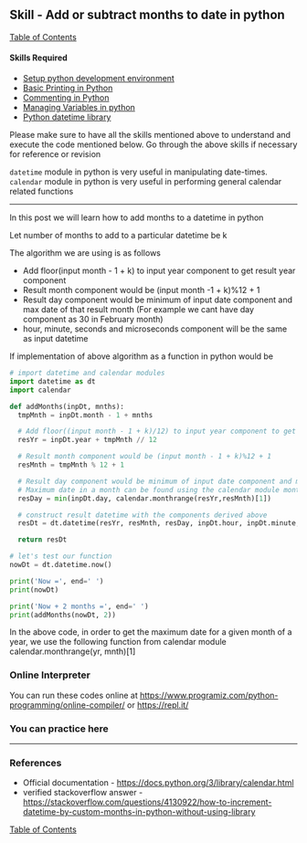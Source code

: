 ## Skill - Add or subtract months to date in python
[Table of Contents](https://nagasudhir.blogspot.com/2020/04/taming-python-table-of-contents.html)

#### Skills Required
* [Setup python development environment](https://nagasudhir.blogspot.com/2020/04/setup-python-development-environment_14.html)
* [Basic Printing in Python](https://nagasudhir.blogspot.com/2020/04/basic-printing-in-python.html)
* [Commenting in Python](https://nagasudhir.blogspot.com/2020/04/comments-in-python.html)
* [Managing Variables in python](https://nagasudhir.blogspot.com/2020/04/managing-variables-in-python.html)
* [Python datetime library](https://nagasudhir.blogspot.com/2020/05/datetime-library-in-python.html)

Please make sure to have all the skills mentioned above to understand and execute the code mentioned below. Go through the above skills if necessary for reference or revision

`datetime` module in python is very useful in manipulating date-times.
`calendar` module in python is very useful in performing general calendar related functions
<hr/>
In this post we will learn how to add months to a datetime in python

Let number of months to add to a particular datetime be k

The algorithm we are using is as follows
* Add floor(input month - 1 + k) to input year component to get result year component
* Result month component would be (input month -1 + k)%12 + 1
* Result day component would be minimum of input date component and max date of that result month (For example we cant have day component as 30 in February month)
* hour, minute, seconds and microseconds component will be the same as input datetime

If implementation of above algorithm as a function in python would be
```python
# import datetime and calendar modules
import datetime as dt
import calendar

def addMonths(inpDt, mnths):
  tmpMnth = inpDt.month - 1 + mnths

  # Add floor((input month - 1 + k)/12) to input year component to get result year component
  resYr = inpDt.year + tmpMnth // 12

  # Result month component would be (input month - 1 + k)%12 + 1
  resMnth = tmpMnth % 12 + 1

  # Result day component would be minimum of input date component and max date of the result month (For example we cant have day component as 30 in February month)
  # Maximum date in a month can be found using the calendar module monthrange function as shown below
  resDay = min(inpDt.day, calendar.monthrange(resYr,resMnth)[1])

  # construct result datetime with the components derived above
  resDt = dt.datetime(resYr, resMnth, resDay, inpDt.hour, inpDt.minute, inpDt.second, inpDt.microsecond)

  return resDt

# let's test our function
nowDt = dt.datetime.now()

print('Now =', end=' ')
print(nowDt)

print('Now + 2 months =', end=' ')
print(addMonths(nowDt, 2))
```

In the above code, in order to get the maximum date for a given month of a year, we use the following function from calendar module
calendar.monthrange(yr, mnth)[1]

### Online Interpreter
You can run these codes online at https://www.programiz.com/python-programming/online-compiler/ or https://repl.it/

### You can practice here


<hr/>

### References
* Official documentation - https://docs.python.org/3/library/calendar.html
* verified stackoverflow answer - https://stackoverflow.com/questions/4130922/how-to-increment-datetime-by-custom-months-in-python-without-using-library

[Table of Contents](https://nagasudhir.blogspot.com/2020/04/taming-python-table-of-contents.html)

<!--stackedit_data:
eyJwcm9wZXJ0aWVzIjoidGl0bGU6IEFkZCBvciBzdWJ0cmFjdC
Btb250aHMgdG8gZGF0ZSBpbiBweXRob25cbmF1dGhvcjogTmFn
YXN1ZGhpciBQdWxsYVxuZGF0ZTogJzIwMjAtMDYtMjYnXG4iLC
JoaXN0b3J5IjpbMTI1MTQ4MTIzNSwtMjY5NDkwNzAzLDEzMDY3
Nzg4MjEsLTIxNDM4Mjg3MTYsMTA2ODM0MTAwMCw3MzA5OTgxMT
ZdfQ==
-->